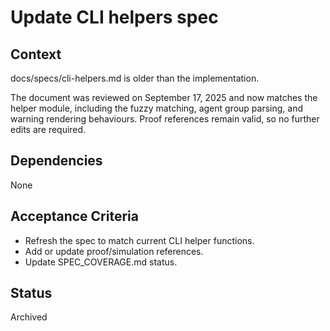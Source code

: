 # Update CLI helpers spec

## Context
docs/specs/cli-helpers.md is older than the implementation.

The document was reviewed on September 17, 2025 and now matches the helper
module, including the fuzzy matching, agent group parsing, and warning
rendering behaviours. Proof references remain valid, so no further edits are
required.

## Dependencies
None

## Acceptance Criteria
- Refresh the spec to match current CLI helper functions.
- Add or update proof/simulation references.
- Update SPEC_COVERAGE.md status.

## Status
Archived
